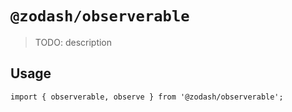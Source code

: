# `@zodash/observerable`

> TODO: description

## Usage

```
import { observerable, observe } from '@zodash/observerable';
```
